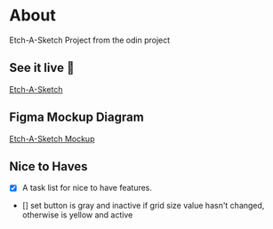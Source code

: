 # About

Etch-A-Sketch Project from the odin project

## See it live :rocket:
[Etch-A-Sketch](https://xcoder62.github.io/etch-a-sketch/)

## Figma Mockup Diagram
[Etch-A-Sketch Mockup](https://www.figma.com/file/i5Mo7u2hgP1kf7GkO5gmiY/Etch-A-Sketch?node-id=2%3A42)

## Nice to Haves
- [x] A task list for nice to have features. 
- [] set button is gray and inactive if grid size value hasn't changed, otherwise is yellow and active
